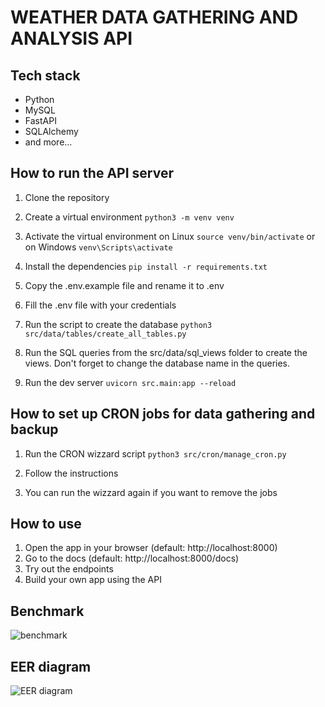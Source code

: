 # WEATHER DATA GATHERING AND ANALYSIS API

## Tech stack

- Python
- MySQL
- FastAPI
- SQLAlchemy
- and more...

## How to run the API server

1. Clone the repository

2. Create a virtual environment
```python3 -m venv venv```

3. Activate the virtual environment on Linux
```source venv/bin/activate```
or on Windows
```venv\Scripts\activate```

4. Install the dependencies
```pip install -r requirements.txt```

5. Copy the .env.example file and rename it to .env

6. Fill the .env file with your credentials

7. Run the script to create the database
```python3 src/data/tables/create_all_tables.py```

8. Run the SQL queries from the src/data/sql_views folder to create the views. Don't forget to change the database name in the queries.

9. Run the dev server
```uvicorn src.main:app --reload```


## How to set up CRON jobs for data gathering and backup

1. Run the CRON wizzard script
```python3 src/cron/manage_cron.py```

2. Follow the instructions

3. You can run the wizzard again if you want to remove the jobs


## How to use

1. Open the app in your browser (default: http://localhost:8000)
2. Go to the docs (default: http://localhost:8000/docs)
3. Try out the endpoints
4. Build your own app using the API


## Benchmark
![benchmark](Benchmark.png)


## EER diagram
![EER diagram](EER_diagram_weather_api.png)